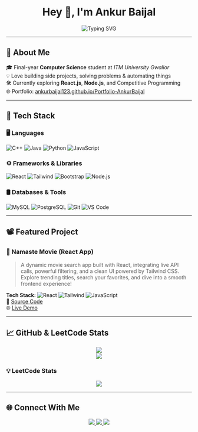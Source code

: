 <h1 align="center">Hey 👋, I'm Ankur Baijal</h1>

<p align="center">
  <img src="https://readme-typing-svg.demolab.com?font=Fira+Code&weight=500&pause=1000&color=58A6FF&center=true&vCenter=true&width=600&lines=Final+Year+CS+Student;SDE+Inter+Origin+Medical;Passionate+about+Web+Dev+%26+Automation;Java+%7C+React+%7C+DSA+%7C+Node.js;Lifelong+Learner+%F0%9F%93%9A" alt="Typing SVG" />
</p>

---

## 🚀 About Me

🎓 Final-year **Computer Science** student at *ITM University Gwalior*  
💡 Love building side projects, solving problems & automating things  
🛠️ Currently exploring **React.js**, **Node.js**, and Competitive Programming  
🌐 Portfolio: [ankurbaijal123.github.io/Portfolio-AnkurBaijal](https://ankurbaijal123.github.io/Portfolio-AnkurBaijal/)

---

## 🧰 Tech Stack

### 🖥️ Languages
![C++](https://img.shields.io/badge/C++-white?style=for-the-badge&logo=c%2B%2B&logoColor=00599C)
![Java](https://img.shields.io/badge/Java-white?style=for-the-badge&logo=java&logoColor=007396)
![Python](https://img.shields.io/badge/Python-white?style=for-the-badge&logo=python&logoColor=3776AB)
![JavaScript](https://img.shields.io/badge/JavaScript-white?style=for-the-badge&logo=javascript&logoColor=F7DF1E)

### ⚙️ Frameworks & Libraries
![React](https://img.shields.io/badge/React-white?style=for-the-badge&logo=react&logoColor=61DAFB)
![Tailwind](https://img.shields.io/badge/Tailwind_CSS-white?style=for-the-badge&logo=tailwind-css&logoColor=38B2AC)
![Bootstrap](https://img.shields.io/badge/Bootstrap-white?style=for-the-badge&logo=bootstrap&logoColor=7952B3)
![Node.js](https://img.shields.io/badge/Node.js-white?style=for-the-badge&logo=node.js&logoColor=339933)

### 🛢️ Databases & Tools
![MySQL](https://img.shields.io/badge/MySQL-white?style=for-the-badge&logo=mysql&logoColor=4479A1)
![PostgreSQL](https://img.shields.io/badge/PostgreSQL-white?style=for-the-badge&logo=postgresql&logoColor=4169E1)
![Git](https://img.shields.io/badge/Git-white?style=for-the-badge&logo=git&logoColor=F05032)
![VS Code](https://img.shields.io/badge/VS%20Code-white?style=for-the-badge&logo=visual-studio-code&logoColor=007ACC)

---

## 📽️ Featured Project

### 🍿 Namaste Movie (React App)

> A dynamic movie search app built with React, integrating live API calls, powerful filtering, and a clean UI powered by Tailwind CSS. Explore trending titles, search your favorites, and dive into a smooth frontend experience!

**Tech Stack:** ![React](https://img.shields.io/badge/React-white?style=for-the-badge&logo=react&logoColor=61DAFB) ![Tailwind](https://img.shields.io/badge/Tailwind_CSS-white?style=for-the-badge&logo=tailwind-css&logoColor=38B2AC) ![JavaScript](https://img.shields.io/badge/JavaScript-white?style=for-the-badge&logo=javascript&logoColor=F7DF1E)  
📂 [Source Code](https://github.com/ankurbaijal123/Namaste-Netflix)  
🌐 [Live Demo](https://namastemovie-e8515.web.app/)

---

## 📈 GitHub & LeetCode Stats

<div align="center">
  <img src="https://github-readme-stats.vercel.app/api?username=ankurbaijal123&show_icons=true&theme=tokyonight&hide_title=false&count_private=true" />
  <br />
  <img src="https://github-readme-stats.vercel.app/api/top-langs/?username=ankurbaijal123&layout=compact&theme=tokyonight" />
</div>

### 💡 LeetCode Stats

<div align="center">
  <img src="https://leetcard.jacoblin.cool/ankur_baijal?theme=light&font=Fira+Code&ext=contest" />
</div>

---

## 🌐 Connect With Me

<p align="center">
  <a href="https://www.linkedin.com/in/ankur-baijal-32526022b/" target="_blank">
    <img src="https://img.shields.io/badge/LinkedIn-black?style=for-the-badge&logo=linkedin&logoColor=0A66C2" />
  </a>
  <a href="mailto:ankurbaijal123@gmail.com">
    <img src="https://img.shields.io/badge/Gmail-black?style=for-the-badge&logo=gmail&logoColor=EA4335" />
  </a>
  <a href="https://github.com/ankurbaijal123">
    <img src="https://img.shields.io/badge/GitHub-black?style=for-the-badge&logo=github&logoColor=white" />
  </a>
</p>
